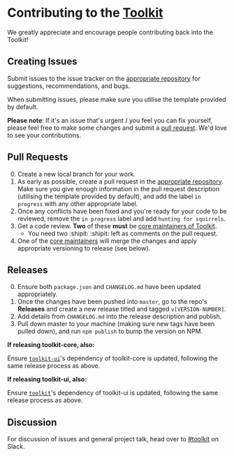 # Contributing to the [Toolkit](https://github.com/sky-uk/toolkit)

We greatly appreciate and encourage people contributing back into the Toolkit!

## Creating Issues

Submit issues to the issue tracker on the [appropriate repository](https://github.com/sky-uk/toolkit#structure) for suggestions, recommendations, and bugs.

When submitting issues, please make sure you utilise the template provided by default.

**Please note**: If it's an issue that's urgent / you feel you can fix yourself, please feel free to make some changes and submit a [pull request](#pull-requests). We'd love to see your contributions.

## Pull Requests

0. Create a new local branch for your work.
0. As early as possible, create a pull request in the [appropriate repository](https://github.com/sky-uk/toolkit#structure). Make sure you give enough information in the pull request description (utilising the template provided by default), and add the label `in progress` with any other appropriate label.
0. Once any conflicts have been fixed and you're ready for your code to be reviewed, remove the `in progress` label and add `hunting for squirrels`. 
0. Get a code review. **Two** of these **must** be [core maintainers of Toolkit](https://github.com/sky-uk/toolkit#maintainers). 
	- You need two :shipit: :shipit: left as comments on the pull request.
0. One of the [core maintainers](https://github.com/sky-uk/toolkit#maintainers) will merge the changes and apply appropriate versioning to release (see below).

## Releases

0. Ensure both `package.json` and `CHANGELOG.md` have been updated appropriately.
0. Once the changes have been pushed into `master`, go to the repo's **Releases** and create a new release titled and tagged `v[VERSION-NUMBER]`.
0. Add details from `CHANGELOG.md` into the release description and publish.
0. Pull down master to your machine (making sure new tags have been pulled down), and run `npm publish` to bump the version on NPM.

**If releasing toolkit-core, also:**

Ensure [`toolkit-ui`](https://github.com/sky-uk/toolkit-ui)'s dependency of toolkit-core is updated, following the same release process as above.

**If releasing toolkit-ui, also:**

Ensure [`toolkit`](https://github.com/sky-uk/toolkit)'s dependency of toolkit-ui is updated, following the same release process as above.

## Discussion

For discussion of issues and general project talk, head over to [#toolkit](http://sky.slack.com/messages/toolkit) on Slack.
